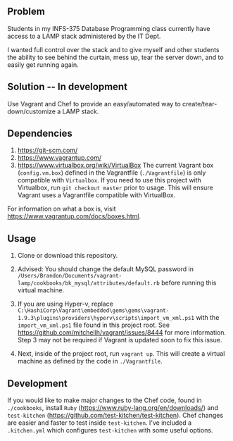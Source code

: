 ## Problem

Students in my INFS-375 Database Programming class currently have access to a LAMP stack administered by the IT Dept.

I wanted full control over the stack and to give myself and other students the ability to see behind the curtain, mess up, tear the server down, and to easily get running again.

## Solution -- In development

Use Vagrant and Chef to provide an easy/automated way to create/tear-down/customize a LAMP stack.

## Dependencies
1. https://git-scm.com/
2. https://www.vagrantup.com/
3. https://www.virtualbox.org/wiki/VirtualBox
The current Vagrant box (`config.vm.box`) defined in the Vagrantfile (`./Vagrantfile`) is only compatible with `Virtualbox`. If you need to use this project with Virtualbox, run `git checkout master` prior to usage. This will ensure Vagrant uses a Vagrantfile compatible with VirtualBox.

For information on what a box is, visit https://www.vagrantup.com/docs/boxes.html.

## Usage

1. Clone or download this repository.
2. Advised: You should change the default MySQL password in `/Users/Brandon/Documents/vagrant-lamp/cookbooks/bk_mysql/attributes/default.rb` before running this virtual machine.
3. If you are using Hyper-v, replace `C:\HashiCorp\Vagrant\embedded\gems\gems\vagrant-1.9.3\plugins\providers\hyperv\scripts\import_vm_xml.ps1` with the `import_vm_xml.ps1` file found in this project root. See https://github.com/mitchellh/vagrant/issues/8444 for more information. Step 3 may not be required if Vagrant is updated soon to fix this issue.

4. Next, inside of the project root, run `vagrant up`. This will create a virtual machine as defined by the code in `./Vagrantfile`.

## Development

If you would like to make major changes to the Chef code, found in `./cookbooks`, install `Ruby` (https://www.ruby-lang.org/en/downloads/) and `test-kitchen` (https://github.com/test-kitchen/test-kitchen). Chef changes are easier and faster to test inside `test-kitchen`. I've included a `.kitchen.yml` which configures `test-kitchen` with some useful options.

